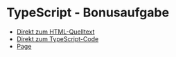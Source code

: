 # TypeScript - Bonusaufgabe
* [Direkt zum HTML-Quelltext](https://github.com/PhilippOesch/GIS-Beispiele-und-Musterl-sungen/tree/main/Bonusaufgabe%20extras/index.html)
* [Direkt zum TypeScript-Code](https://github.com/PhilippOesch/GIS-Beispiele-und-Musterl-sungen/tree/main/Bonusaufgabe%20extras/scripts.ts)
* [Page](https://philippoesch.github.io/GIS-Beispiele-und-Musterloesungen/Bonusaufgabe%20extras/)
